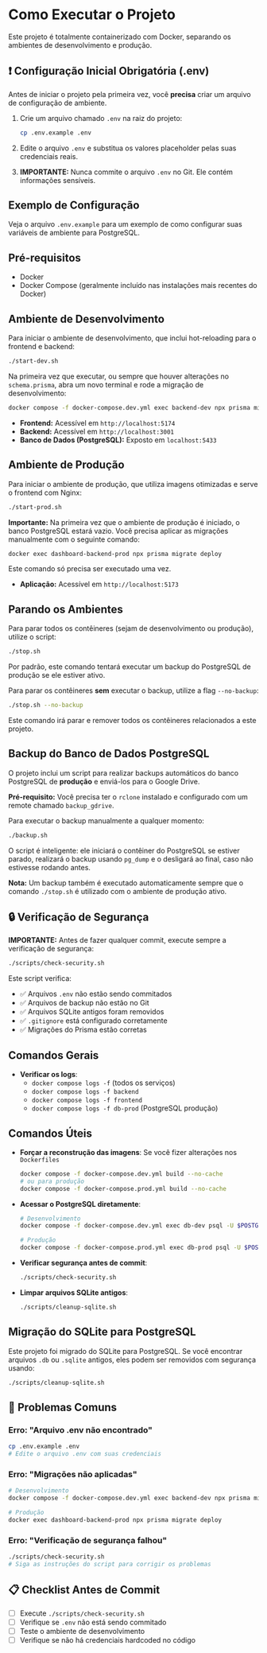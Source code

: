 # Como Executar o Projeto

Este projeto é totalmente containerizado com Docker, separando os ambientes de desenvolvimento e produção.

## ❗ Configuração Inicial Obrigatória (.env)

Antes de iniciar o projeto pela primeira vez, você **precisa** criar um arquivo de configuração de ambiente.

1.  Crie um arquivo chamado `.env` na raiz do projeto:
    ```bash
    cp .env.example .env
    ```

2.  Edite o arquivo `.env` e substitua os valores placeholder pelas suas credenciais reais.

3.  **IMPORTANTE:** Nunca commite o arquivo `.env` no Git. Ele contém informações sensíveis.

## Exemplo de Configuração

Veja o arquivo `.env.example` para um exemplo de como configurar suas variáveis de ambiente para PostgreSQL.

## Pré-requisitos

- Docker
- Docker Compose (geralmente incluído nas instalações mais recentes do Docker)

## Ambiente de Desenvolvimento

Para iniciar o ambiente de desenvolvimento, que inclui hot-reloading para o frontend e backend:

```bash
./start-dev.sh
```

Na primeira vez que executar, ou sempre que houver alterações no `schema.prisma`, abra um novo terminal e rode a migração de desenvolvimento:
```bash
docker compose -f docker-compose.dev.yml exec backend-dev npx prisma migrate dev
```

- **Frontend:** Acessível em `http://localhost:5174`
- **Backend:** Acessível em `http://localhost:3001`
- **Banco de Dados (PostgreSQL):** Exposto em `localhost:5433`

## Ambiente de Produção

Para iniciar o ambiente de produção, que utiliza imagens otimizadas e serve o frontend com Nginx:

```bash
./start-prod.sh
```

**Importante:** Na primeira vez que o ambiente de produção é iniciado, o banco PostgreSQL estará vazio. Você precisa aplicar as migrações manualmente com o seguinte comando:
```bash
docker exec dashboard-backend-prod npx prisma migrate deploy
```
Este comando só precisa ser executado uma vez.

- **Aplicação:** Acessível em `http://localhost:5173`

## Parando os Ambientes

Para parar todos os contêineres (sejam de desenvolvimento ou produção), utilize o script:

```bash
./stop.sh
```
Por padrão, este comando tentará executar um backup do PostgreSQL de produção se ele estiver ativo.

Para parar os contêineres **sem** executar o backup, utilize a flag `--no-backup`:
```bash
./stop.sh --no-backup
```

Este comando irá parar e remover todos os contêineres relacionados a este projeto.

## Backup do Banco de Dados PostgreSQL

O projeto inclui um script para realizar backups automáticos do banco PostgreSQL de **produção** e enviá-los para o Google Drive.

**Pré-requisito:** Você precisa ter o `rclone` instalado e configurado com um remote chamado `backup_gdrive`.

Para executar o backup manualmente a qualquer momento:
```bash
./backup.sh
```
O script é inteligente: ele iniciará o contêiner do PostgreSQL se estiver parado, realizará o backup usando `pg_dump` e o desligará ao final, caso não estivesse rodando antes.

**Nota:** Um backup também é executado automaticamente sempre que o comando `./stop.sh` é utilizado com o ambiente de produção ativo.

## 🔒 Verificação de Segurança

**IMPORTANTE:** Antes de fazer qualquer commit, execute sempre a verificação de segurança:

```bash
./scripts/check-security.sh
```

Este script verifica:
- ✅ Arquivos `.env` não estão sendo commitados
- ✅ Arquivos de backup não estão no Git
- ✅ Arquivos SQLite antigos foram removidos
- ✅ `.gitignore` está configurado corretamente
- ✅ Migrações do Prisma estão corretas

## Comandos Gerais

- **Verificar os logs**:
  - `docker compose logs -f` (todos os serviços)
  - `docker compose logs -f backend`
  - `docker compose logs -f frontend`
  - `docker compose logs -f db-prod` (PostgreSQL produção)

## Comandos Úteis

-   **Forçar a reconstrução das imagens**: Se você fizer alterações nos `Dockerfiles`
    ```bash
    docker compose -f docker-compose.dev.yml build --no-cache
    # ou para produção
    docker compose -f docker-compose.prod.yml build --no-cache
    ```

-   **Acessar o PostgreSQL diretamente**:
    ```bash
    # Desenvolvimento
    docker compose -f docker-compose.dev.yml exec db-dev psql -U $POSTGRES_USER_DEV -d $POSTGRES_DB_DEV
    
    # Produção
    docker compose -f docker-compose.prod.yml exec db-prod psql -U $POSTGRES_USER -d $POSTGRES_DB
    ```

-   **Verificar segurança antes de commit**:
    ```bash
    ./scripts/check-security.sh
    ```

-   **Limpar arquivos SQLite antigos**:
    ```bash
    ./scripts/cleanup-sqlite.sh
    ```

## Migração do SQLite para PostgreSQL

Este projeto foi migrado do SQLite para PostgreSQL. Se você encontrar arquivos `.db` ou `.sqlite` antigos, eles podem ser removidos com segurança usando:

```bash
./scripts/cleanup-sqlite.sh
```

## 🚨 Problemas Comuns

### Erro: "Arquivo .env não encontrado"
```bash
cp .env.example .env
# Edite o arquivo .env com suas credenciais
```

### Erro: "Migrações não aplicadas"
```bash
# Desenvolvimento
docker compose -f docker-compose.dev.yml exec backend-dev npx prisma migrate dev

# Produção
docker exec dashboard-backend-prod npx prisma migrate deploy
```

### Erro: "Verificação de segurança falhou"
```bash
./scripts/check-security.sh
# Siga as instruções do script para corrigir os problemas
```

## 📋 Checklist Antes de Commit

- [ ] Execute `./scripts/check-security.sh`
- [ ] Verifique se `.env` não está sendo commitado
- [ ] Teste o ambiente de desenvolvimento
- [ ] Verifique se não há credenciais hardcoded no código